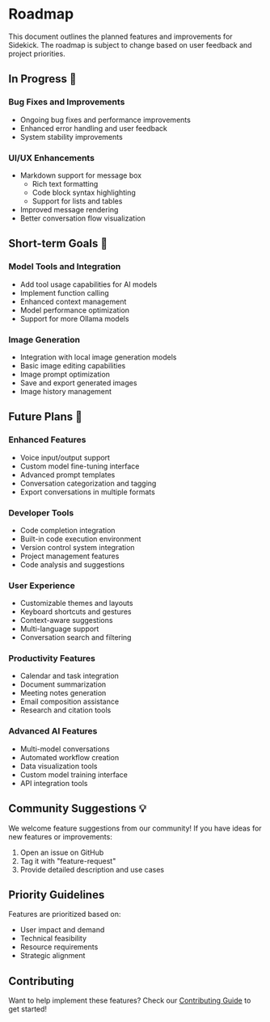 # Roadmap

This document outlines the planned features and improvements for Sidekick. The roadmap is subject to change based on user feedback and project priorities.

## In Progress 🚧

### Bug Fixes and Improvements
- Ongoing bug fixes and performance improvements
- Enhanced error handling and user feedback
- System stability improvements

### UI/UX Enhancements
- Markdown support for message box
  - Rich text formatting
  - Code block syntax highlighting
  - Support for lists and tables
- Improved message rendering
- Better conversation flow visualization

## Short-term Goals 🎯

### Model Tools and Integration
- Add tool usage capabilities for AI models
- Implement function calling
- Enhanced context management
- Model performance optimization
- Support for more Ollama models

### Image Generation
- Integration with local image generation models
- Basic image editing capabilities
- Image prompt optimization
- Save and export generated images
- Image history management

## Future Plans 🌟

### Enhanced Features
- Voice input/output support
- Custom model fine-tuning interface
- Advanced prompt templates
- Conversation categorization and tagging
- Export conversations in multiple formats

### Developer Tools
- Code completion integration
- Built-in code execution environment
- Version control system integration
- Project management features
- Code analysis and suggestions

### User Experience
- Customizable themes and layouts
- Keyboard shortcuts and gestures
- Context-aware suggestions
- Multi-language support
- Conversation search and filtering

### Productivity Features
- Calendar and task integration
- Document summarization
- Meeting notes generation
- Email composition assistance
- Research and citation tools

### Advanced AI Features
- Multi-model conversations
- Automated workflow creation
- Data visualization tools
- Custom model training interface
- API integration tools

## Community Suggestions 💡

We welcome feature suggestions from our community! If you have ideas for new features or improvements:

1. Open an issue on GitHub
2. Tag it with "feature-request"
3. Provide detailed description and use cases

## Priority Guidelines

Features are prioritized based on:

- User impact and demand
- Technical feasibility
- Resource requirements
- Strategic alignment

## Contributing

Want to help implement these features? Check our [Contributing Guide](../contributing/contributing.md) to get started!
